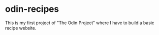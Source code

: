 # odin-recipes

This is my first project of "The Odin Project" where I have to build a basic recipe website.